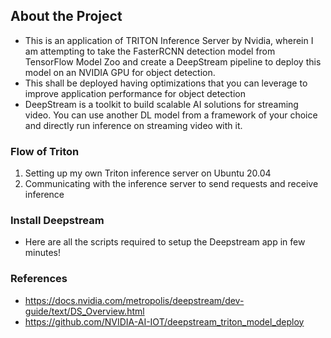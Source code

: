## About the Project
- This is an application of TRITON Inference Server by Nvidia, wherein I am attempting to take the FasterRCNN detection model from TensorFlow Model Zoo and create a DeepStream pipeline to deploy this model on an NVIDIA GPU for object detection.
- This shall be deployed having optimizations that you can leverage to improve application performance for object detection
- DeepStream is a toolkit to build scalable AI solutions for streaming video. You can use another DL model from a framework of your choice and directly run inference on streaming video with it.

### Flow of Triton

1. <span dir="">Setting up my own Triton inference server on Ubuntu 20.04</span>
2. <span dir="">Communicating with the inference server to send requests and receive inference</span>

### Install Deepstream
- Here are all the scripts required to setup the Deepstream app in few minutes!

### References 
- https://docs.nvidia.com/metropolis/deepstream/dev-guide/text/DS_Overview.html
- https://github.com/NVIDIA-AI-IOT/deepstream_triton_model_deploy
